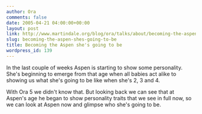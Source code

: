 ```yaml
---
author: Ora
comments: false
date: 2005-04-21 04:00:00+00:00
layout: post
link: http://www.martindale.org/blog/ora/talks/about/becoming-the-aspen-shes-going-to-be
slug: becoming-the-aspen-shes-going-to-be
title: Becoming the Aspen she's going to be
wordpress_id: 139
---
```


In the last couple of weeks Aspen is starting to show some personality. She's beginning to emerge from that age when all babies act alike to showing us what she's going to be like when she's 2, 3 and 4.  
  
With Ora 5 we didn't know that. But looking back we can see that at Aspen's age he began to show personality traits that we see in full now, so we can look at Aspen now and glimpse who she's going to be.

